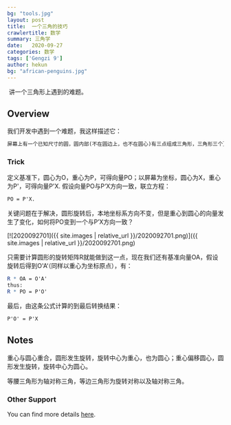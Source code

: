 ```yaml
---
bg: "tools.jpg"
layout: post
title:  一个三角的技巧
crawlertitle: 数学
summary: 三角学
date:   2020-09-27
categories: 数学
tags: ['Gengzi 9']
author: hekun
bg: "african-penguins.jpg"
---
```


​    讲一个三角形上遇到的难题。

## Overview

我们开发中遇到一个难题，我这样描述它：

```txt
屏幕上有一个已知尺寸的圆，圆内部(不在圆边上，也不在圆心)有三点组成三角形，三角形三个顶点和圆心在基于重心为原点的坐标系下坐标已知。现在，定义屏幕左上角为(0,0)，右下角为(1,1)，对圆进行旋转、平移的不变形变换，获取三个顶点的屏幕坐标分别为A(ax,ay)、B(bx,by)、C(cx,cy)，要求出圆心此时基于重心的本地坐标以及基于屏幕的全局坐标。
```

### Trick

定义基准下，圆心为O，重心为P，可得向量PO；以屏幕为坐标，圆心为X，重心为P'，可得向量P'X. 假设向量PO与P‘X方向一致，联立方程：

```mathematica
PO = P'X.
```

关键问题在于解决，圆形旋转后，本地坐标系方向不变，但是重心到圆心的向量发生了变化，如何将PO变到一个与P’X方向一致？

[![2020092701]({{ site.images | relative_url }}/2020092701.png)]({{ site.images | relative_url }}/2020092701.png)

只需要计算圆形的旋转矩阵R就能做到这一点，现在我们还有基准向量OA，假设旋转后得到O'A‘（同样以重心为坐标原点），有：

```mathematica
R * OA = O'A'
thus:
R * PO = P'O'
```

最后，由这条公式计算的到最后转换结果：

```mathematica
P'O' = P'X
```

## Notes

重心与圆心重合，圆形发生旋转，旋转中心为重心，也为圆心；重心偏移圆心，圆形发生旋转，旋转中心为圆心。

等腰三角形为轴对称三角，等边三角形为旋转对称以及轴对称三角。

### Other Support

You can find more details [here](https://github.com/yalisandsoso).